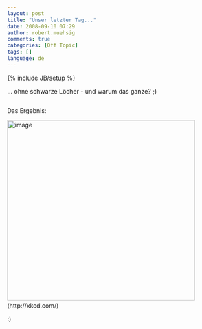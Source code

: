 ```yaml
---
layout: post
title: "Unser letzter Tag..."
date: 2008-09-10 07:29
author: robert.muehsig
comments: true
categories: [Off Topic]
tags: []
language: de
---
```

{% include JB/setup %}
<p> <p>... ohne schwarze Löcher - und warum das ganze? ;)</p> <p></p> <div class="wlWriterSmartContent" id="scid:5737277B-5D6D-4f48-ABFC-DD9C333F4C5D:b162aa35-1bba-4ace-8f90-574c1a28a42f" style="padding-right: 0px; display: inline; padding-left: 0px; padding-bottom: 0px; margin: 0px; padding-top: 0px"><div id="d8a48570-3f0a-4374-8d3b-a2316bd086dc" style="margin: 0px; padding: 0px; display: inline;"><div><a href="http://youtube.com/watch?v=j50ZssEojtM" target="_new"><img src="{{BASE_PATH}}/assets/wp-images/videof38086f5b55d.jpg" galleryimg="no" onload="var downlevelDiv = document.getElementById('d8a48570-3f0a-4374-8d3b-a2316bd086dc'); downlevelDiv.innerHTML = &quot;&lt;div&gt;&lt;object width=\&quot;425\&quot; height=\&quot;355\&quot;&gt;&lt;param name=\&quot;movie\&quot; value=\&quot;http://www.youtube.com/v/j50ZssEojtM\&quot;&gt;&lt;\/param&gt;&lt;param name=\&quot;wmode\&quot; value=\&quot;transparent\&quot;&gt;&lt;\/param&gt;&lt;embed src=\&quot;http://www.youtube.com/v/j50ZssEojtM\&quot; type=\&quot;application/x-shockwave-flash\&quot; wmode=\&quot;transparent\&quot; width=\&quot;425\&quot; height=\&quot;355\&quot;&gt;&lt;\/embed&gt;&lt;\/object&gt;&lt;\/div&gt;&quot;;" alt=""></a></div></div></div> <p></p> <p>Das Ergebnis:</p><a href="{{BASE_PATH}}/assets/wp-images/image535.png"><img style="border-top-width: 0px; border-left-width: 0px; border-bottom-width: 0px; border-right-width: 0px" height="419" alt="image" src="{{BASE_PATH}}/assets/wp-images/image-thumb513.png" width="437" border="0"></a>&nbsp;<br>(http://xkcd.com/)  <p></p> <p>:)</p>
